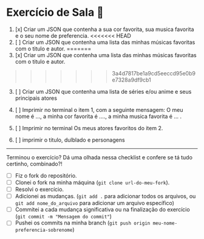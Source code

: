 # Exercício de Sala 🏫  

1. [x] Criar um JSON que contenha a sua cor favorita, sua musica favorita e o seu nome de preferencia.
<<<<<<< HEAD
2. [ ] Criar um JSON que contenha uma lista das minhas músicas favoritas com o titulo e autor.
=======
2. [x] Criar um JSON que contenha uma lista das minhas músicas favoritas com o titulo e autor.
>>>>>>> 3a4d7817be1a9cd5eeccd95e0b9e7328a9df9cb1
3. [ ] Criar um JSON que contenha uma lista de séries e/ou anime e seus principais atores

4. [ ] Imprimir no terminal o item 1, com a seguinte mensagem: O meu nome é ..., a minha cor favorita é ...., a minha musica favorita é ... . 

5. [ ] Imprimir no terminal Os meus atores favoritos do item 2.

6. [ ] imprimir o titulo, dulblado e personagens
---

Terminou o exercício? Dá uma olhada nessa checklist e confere se tá tudo certinho, combinado?!

- [ ] Fiz o fork do repositório.
- [ ] Clonei o fork na minha máquina (`git clone url-do-meu-fork`).
- [ ] Resolvi o exercício.
- [ ] Adicionei as mudanças. (`git add .` para adicionar todos os arquivos, ou `git add nome_do_arquivo` para adicionar um arquivo específico)
- [ ] Commitei a cada mudança significativa ou na finalização do exercício (`git commit -m "Mensagem do commit"`)
- [ ] Pushei os commits na minha branch (`git push origin meu-nome-preferencia-sobrenome`)

